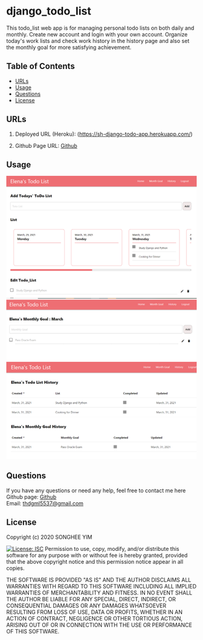 # django_todo_list

This todo_list web app is for managing personal todo lists on both daily and monthly. Create new account and login with your own account. Organize today's work lists and check work history in the history page and also set the monthly goal for more satisfying achievement.

## Table of Contents

- [URLs](#URLs)
- [Usage](#usage)
- [Questions](#questions)
- [License](#license)

## URLs

1. Deployed URL (Heroku):
   (https://sh-django-todo-app.herokuapp.com/)

2. Github Page URL:
   [Github](https://github.com/Songhee95/django_todo_list)

## Usage

![GitHub Logo](./static/images/1.PNG)
![GitHub Logo](./static/images/2.PNG)
![GitHub Logo](./static/images/3.PNG)

## Questions

If you have any questions or need any help, feel free to contact me here <br>
Github page: [Github](https://github.com/songhee95/) <br>
Email: thdgml5537@gmail.com

## License

Copyright (c) 2020 SONGHEE YIM

[![License: ISC](https://img.shields.io/badge/License-ISC-blue.svg)](https://opensource.org/licenses/ISC)
Permission to use, copy, modify, and/or distribute this software for any
purpose with or without fee is hereby granted, provided that the above
copyright notice and this permission notice appear in all copies.

THE SOFTWARE IS PROVIDED "AS IS" AND THE AUTHOR DISCLAIMS ALL WARRANTIES
WITH REGARD TO THIS SOFTWARE INCLUDING ALL IMPLIED WARRANTIES OF
MERCHANTABILITY AND FITNESS. IN NO EVENT SHALL THE AUTHOR BE LIABLE FOR
ANY SPECIAL, DIRECT, INDIRECT, OR CONSEQUENTIAL DAMAGES OR ANY DAMAGES
WHATSOEVER RESULTING FROM LOSS OF USE, DATA OR PROFITS, WHETHER IN AN
ACTION OF CONTRACT, NEGLIGENCE OR OTHER TORTIOUS ACTION, ARISING OUT OF
OR IN CONNECTION WITH THE USE OR PERFORMANCE OF THIS SOFTWARE.
